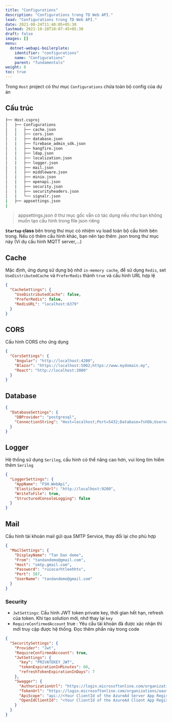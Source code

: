 ```yaml
---
title: "Configurations"
description: "Configurations trong TD Web API."
lead: "Configurations trong TD Web API."
date: 2021-08-24T11:40:05+05:30
lastmod: 2021-10-28T10:07:45+05:30
draft: false
images: []
menu:
  dotnet-webapi-boilerplate:
    identifier: "configurations"
    name: "Configurations"
    parent: "fundamentals"
weight: 8
toc: true
---
```


Trong `Host` project có thư mục `Configurations` chứa toàn bộ config của dự án

## Cấu trúc

```bash
├── Host.csproj
│   ├── Configurations
│   |   ├── cache.json
│   |   ├── cors.json
│   |   ├── database.json
│   |   ├── firebase_admin_sdk.json
│   |   ├── hangfire.json
│   |   ├── ldap.json
│   |   ├── localization.json
│   |   ├── logger.json
│   |   ├── mail.json
│   |   ├── middleware.json
│   |   ├── minio.json
│   |   ├── openapi.json
│   |   ├── security.json
│   |   ├── securityheaders.json
│   |   └── signalr.json
|   ├── appsettings.json
|
```

> appsettings.json ở thư mục gốc vẫn có tác dụng nếu như bạn không muốn tạo cấu hình trong file json riêng

 **`Startup` class** bên trong thư mục có nhiệm vụ load toàn bộ cấu hình bên trong. Nếu có thêm cấu hình khác, bạn nên tạo thêm .json trong thư mục này (Ví dụ cấu hình MQTT server,...)

## Cache

Mặc định, ứng dụng sử dụng bộ nhớ `in-memory cache`, để sử dụng `Redis`, set `UseDistributedCache` và `PreferRedis` thành `true` và cấu hình URL hợp lệ

```json
{
  "CacheSettings": {
    "UseDistributedCache": false,
    "PreferRedis": false,
    "RedisURL": "localhost:6379"
  }
}
```

## CORS
Cấu hình CORS cho ứng dụng

```json
{
  "CorsSettings": {
    "Angular": "http://localhost:4200",
    "Blazor": "https://localhost:5002;https://www.mydomain.my",
    "React": "http://localhost:3000"
  }
}
```

## Database


```json
{
  "DatabaseSettings": {
    "DBProvider": "postgresql",
    "ConnectionString": "Host=localhost;Port=5432;Database=fshDb;Username=postgres;Password=admin;Include Error Detail=true"
  }
}
```

## Logger

Hệ thống sử dụng `Serilog`, cấu hình có thể nâng cao hơn, vui lòng tìm hiểm thêm `Serilog`
```json
{
  "LoggerSettings": {
    "AppName": "FSH.WebApi",
    "ElasticSearchUrl": "http://localhost:9200",
    "WriteToFile": true,
    "StructuredConsoleLogging": false
  }
}
```

## Mail

Cấu hình tài khoản mail gửi qua SMTP Service, thay đổi lại cho phù hợp

```json
{
  "MailSettings": {
    "DisplayName": "Tan Dan demo",
    "From": "tandandemo@gmail.com",
    "Host": "smtp.gmail.com",
    "Password": "ruiocarhtleehhtx",
    "Port": 587,
    "UserName": "tandandemo@gmail.com"
  }
}
```

### Security
- `JwtSettings`: Cấu hình JWT token private key, thời gian hết hạn, refresh của token. Khi tạo solution mới, nhớ thay lại `key`
- `RequireConfirmedAccount` true : Yêu cầu tài khoản đã được xác nhận thì mới truy cập được hệ thống. Đọc thêm phần này trong code
```json
{
  "SecuritySettings": {
    "Provider": "Jwt",
    "RequireConfirmedAccount": true,
    "JwtSettings": {
      "key": "PRIVATEKEY_JWT",
      "tokenExpirationInMinutes": 60,
      "refreshTokenExpirationInDays": 7
    },
    "Swagger": {
      "AuthorizationUrl": "https://login.microsoftonline.com/organizations/oauth2/v2.0/authorize",
      "TokenUrl": "https://login.microsoftonline.com/organizations/oauth2/v2.0/token",
      "ApiScope": "api://<Your ClientId of the AzureAd Server App Registration>/access_as_user",
      "OpenIdClientId": "<Your ClientId of the AzureAd Client App Registration>"
    }
  }
}
```
